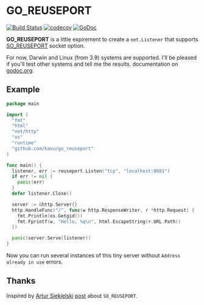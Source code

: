 # GO_REUSEPORT

[![Build Status](https://travis-ci.org/kavu/go_reuseport.png?branch=master)](https://travis-ci.org/kavu/go_reuseport)
[![codecov](https://codecov.io/gh/kavu/go_reuseport/branch/master/graph/badge.svg)](https://codecov.io/gh/kavu/go_reuseport)
[![GoDoc](https://godoc.org/github.com/kavu/go_reuseport?status.png)](https://godoc.org/github.com/kavu/go_reuseport)

**GO_REUSEPORT** is a little expirement to create a `net.Listener` that supports [SO_REUSEPORT](http://lwn.net/Articles/542629/) socket option.

For now, Darwin and Linux (from 3.9) systems are supported. I'll be pleased if you'll test other systems and tell me the results.
 documentation on [godoc.org](http://godoc.org/github.com/kavu/go_reuseport "go_reuseport documentation").

## Example ##

```go
package main

import (
  "fmt"
  "html"
  "net/http"
  "os"
  "runtime"
  "github.com/kavu/go_reuseport"
)

func main() {
  listener, err := reuseport.Listen("tcp", "localhost:8881")
  if err != nil {
    panic(err)
  }
  defer listener.Close()

  server := &http.Server{}
  http.HandleFunc("/", func(w http.ResponseWriter, r *http.Request) {
    fmt.Println(os.Getgid())
    fmt.Fprintf(w, "Hello, %q\n", html.EscapeString(r.URL.Path))
  })

  panic(server.Serve(listener))
}
```

Now you can run several instances of this tiny server without `Address already in use` errors.

## Thanks

Inspired by [Artur Siekielski](https://github.com/aartur) [post](http://freeprogrammersblog.vhex.net/post/linux-39-introdued-new-way-of-writing-socket-servers/2) about `SO_REUSEPORT`.

